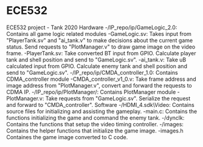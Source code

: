 # ECE532
ECE532 project - Tank 2020
Hardware 
  -/IP_repo/ip/GameLogic_2.0: Contains all game logic related modules
    -GameLogic.sv: Takes input from "PlayerTank.sv" and "ai_tank.v" to make decisions about the current game status. Send requests to "PlotManager.v" to draw game image on the video frame.
    -PlayerTank.sv: Take converted BT input from GPIO. Calculate player tank and shell position and send to "GameLogic.sv".
    -ai_tank.v: Take uB calculated input from GPIO. Calculate enemy tank and shell position and send to "GameLogic.sv".
  -/IP_repo/ip/CMDA_controller_1.0: Contains CDMA_controller module
    -CMDA_controller_v1_0.v: Take frame address and image address from "PlotManager.v", convert and forward the requests to CDMA IP.
  -/IP_repo/ip/PlotManager/: Contains PlotManager module
    -PlotManager.v: Take requests from "GameLogic.sv". Serialize the request and forward to "CMDA_controller".
Software
  -/HDMI_4.sdk\Video: Contains source files for initializing and assisting the gameplay.
    -main.c: Contains the functions initializing the game and command the enemy tank.
    -/dynclk: Contains the functions that setup the video timing controller. 
    -/images: Contains the helper functions that initialize the game image.
      -images.h Containes the game image converted to C code.
  
